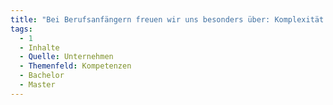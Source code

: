 ```yaml
---
title: "Bei Berufsanfängern freuen wir uns besonders über: Komplexität greifen können"
tags:
  - 1
  - Inhalte
  - Quelle: Unternehmen
  - Themenfeld: Kompetenzen
  - Bachelor
  - Master
---
```

